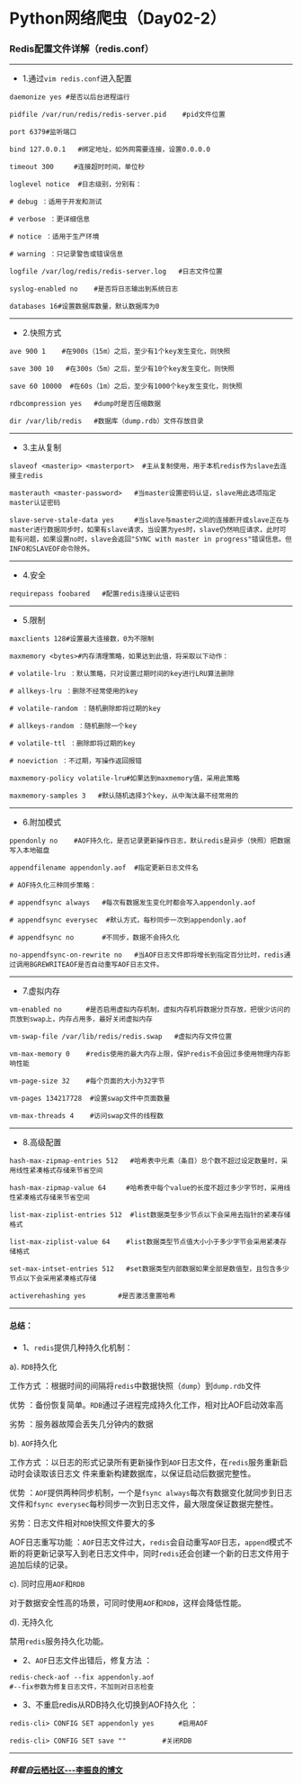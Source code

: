﻿# Python网络爬虫（Day02-2）

### Redis配置文件详解（redis.conf）
---

* 1.通过```vim redis.conf```进入配置

```
daemonize yes #是否以后台进程运行

pidfile /var/run/redis/redis-server.pid    #pid文件位置

port 6379#监听端口

bind 127.0.0.1   #绑定地址，如外网需要连接，设置0.0.0.0

timeout 300     #连接超时时间，单位秒

loglevel notice  #日志级别，分别有：

# debug ：适用于开发和测试

# verbose ：更详细信息

# notice ：适用于生产环境

# warning ：只记录警告或错误信息

logfile /var/log/redis/redis-server.log   #日志文件位置

syslog-enabled no    #是否将日志输出到系统日志

databases 16#设置数据库数量，默认数据库为0
```
---

* 2.快照方式

```
ave 900 1    #在900s（15m）之后，至少有1个key发生变化，则快照

save 300 10   #在300s（5m）之后，至少有10个key发生变化，则快照

save 60 10000  #在60s（1m）之后，至少有1000个key发生变化，则快照

rdbcompression yes   #dump时是否压缩数据

dir /var/lib/redis   #数据库（dump.rdb）文件存放目录
```
---

* 3.主从复制

```
slaveof <masterip> <masterport>  #主从复制使用，用于本机redis作为slave去连接主redis

masterauth <master-password>   #当master设置密码认证，slave用此选项指定master认证密码

slave-serve-stale-data yes     #当slave与master之间的连接断开或slave正在与master进行数据同步时，如果有slave请求，当设置为yes时，slave仍然响应请求，此时可能有问题，如果设置no时，slave会返回"SYNC with master in progress"错误信息。但INFO和SLAVEOF命令除外。
```

---

* 4.安全

```
requirepass foobared   #配置redis连接认证密码
```

---

* 5.限制

```
maxclients 128#设置最大连接数，0为不限制

maxmemory <bytes>#内存清理策略，如果达到此值，将采取以下动作：

# volatile-lru ：默认策略，只对设置过期时间的key进行LRU算法删除

# allkeys-lru ：删除不经常使用的key

# volatile-random ：随机删除即将过期的key

# allkeys-random ：随机删除一个key

# volatile-ttl ：删除即将过期的key

# noeviction ：不过期，写操作返回报错

maxmemory-policy volatile-lru#如果达到maxmemory值，采用此策略

maxmemory-samples 3   #默认随机选择3个key，从中淘汰最不经常用的
```

---

* 6.附加模式

```
ppendonly no    #AOF持久化，是否记录更新操作日志，默认redis是异步（快照）把数据写入本地磁盘

appendfilename appendonly.aof  #指定更新日志文件名

# AOF持久化三种同步策略：

# appendfsync always   #每次有数据发生变化时都会写入appendonly.aof

# appendfsync everysec  #默认方式，每秒同步一次到appendonly.aof

# appendfsync no       #不同步，数据不会持久化

no-appendfsync-on-rewrite no   #当AOF日志文件即将增长到指定百分比时，redis通过调用BGREWRITEAOF是否自动重写AOF日志文件。
```

---

* 7.虚拟内存

```
vm-enabled no      #是否启用虚拟内存机制，虚拟内存机将数据分页存放，把很少访问的页放到swap上，内存占用多，最好关闭虚拟内存

vm-swap-file /var/lib/redis/redis.swap   #虚拟内存文件位置

vm-max-memory 0    #redis使用的最大内存上限，保护redis不会因过多使用物理内存影响性能

vm-page-size 32    #每个页面的大小为32字节

vm-pages 134217728  #设置swap文件中页面数量

vm-max-threads 4    #访问swap文件的线程数
```

---

* 8.高级配置

```
hash-max-zipmap-entries 512   #哈希表中元素（条目）总个数不超过设定数量时，采用线性紧凑格式存储来节省空间

hash-max-zipmap-value 64     #哈希表中每个value的长度不超过多少字节时，采用线性紧凑格式存储来节省空间

list-max-ziplist-entries 512  #list数据类型多少节点以下会采用去指针的紧凑存储格式

list-max-ziplist-value 64    #list数据类型节点值大小小于多少字节会采用紧凑存储格式

set-max-intset-entries 512   #set数据类型内部数据如果全部是数值型，且包含多少节点以下会采用紧凑格式存储

activerehashing yes        #是否激活重置哈希
```

---

#### 总结：

* 1、```redis```提供几种持久化机制：

a). ```RDB```持久化

 工作方式 ：根据时间的间隔将```redis```中数据快照（```dump```）到```dump.rdb```文件

 优势 ：备份恢复简单。```RDB```通过子进程完成持久化工作，相对比AOF启动效率高

 劣势 ：服务器故障会丢失几分钟内的数据

 b). ```AOF```持久化

 工作方式 ：以日志的形式记录所有更新操作到```AOF```日志文件，在```redis```服务重新启动时会读取该日志文 件来重新构建数据库，以保证启动后数据完整性。

 优势 ：```AOF```提供两种同步机制，一个是```fsync always```每次有数据变化就同步到日志文件和```fsync everysec```每秒同步一次到日志文件，最大限度保证数据完整性。

 劣势：日志文件相对```RDB```快照文件要大的多

 AOF日志重写功能 ：```AOF```日志文件过大，```redis```会自动重写```AOF```日志，```append```模式不断的将更新记录写入到老日志文件中，同时```redis```还会创建一个新的日志文件用于追加后续的记录。

 c). 同时应用```AOF```和```RDB```

 对于数据安全性高的场景，可同时使用```AOF```和```RDB```，这样会降低性能。

 d). 无持久化

 禁用```redis```服务持久化功能。

* 2、```AOF```日志文件出错后，修复方法 ：
```
redis-check-aof --fix appendonly.aof 
#--fix参数为修复日志文件，不加则对日志检查
```
* 3、不重启redis从RDB持久化切换到AOF持久化 ：
```
redis-cli> CONFIG SET appendonly yes      #启用AOF

redis-cli> CONFIG SET save ""         #关闭RDB
```
---
#### ***转载自***[云栖社区---李振良的博文][1]
  [1]: https://yq.aliyun.com/articles/38806